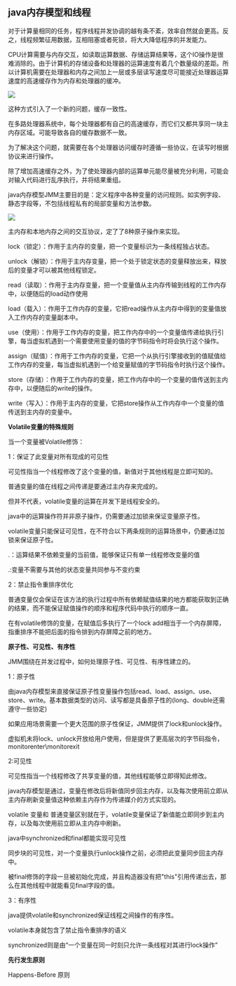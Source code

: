## java内存模型和线程

对于计算量相同的任务，程序线程并发协调的越有条不紊，效率自然就会更高。反之，线程频繁征用数据，互相阻塞或者死锁，将大大降低程序的并发能力。

CPU计算需要与内存交互，如读取运算数据、存储运算结果等，这个IO操作是很难消除的。由于计算机的存储设备和处理器的运算速度有着几个数量级的差距。所以计算机需要在处理器和内存之间加上一层或多层读写速度尽可能接近处理器运算速度的高速缓存作为内存和处理器的缓冲。

![](../pics/j1.png)

这种方式引入了一个新的问题，缓存一致性。

在多路处理器系统中，每个处理器都有自己的高速缓存，而它们又都共享同一块主内存区域。可能导致各自的缓存数据不一致。

为了解决这个问题，就需要在各个处理器访问缓存时遵循一些协议，在读写时根据协议来进行操作。

除了增加高速缓存之外，为了使处理器内部的运算单元能尽量被充分利用，可能会对输入代码进行乱序执行，并将结果重组。


java内存模型JMM主要目的是：定义程序中各种变量的访问规则。如实例字段、静态字段等，不包括线程私有的局部变量和方法参数。

![](../pics/j2.png)


主内存和本地内存之间的交互协议，定了了8种原子操作来实现。

lock（锁定）：作用于主内存的变量，把一个变量标识为一条线程独占状态。

unlock（解锁）：作用于主内存变量，把一个处于锁定状态的变量释放出来，释放后的变量才可以被其他线程锁定。

read（读取）：作用于主内存变量，把一个变量值从主内存传输到线程的工作内存中，以便随后的load动作使用

load（载入）：作用于工作内存的变量，它把read操作从主内存中得到的变量值放入工作内存的变量副本中。

use（使用）：作用于工作内存的变量，把工作内存中的一个变量值传递给执行引擎，每当虚拟机遇到一个需要使用变量的值的字节码指令时将会执行这个操作。

assign（赋值）：作用于工作内存的变量，它把一个从执行引擎接收到的值赋值给工作内存的变量，每当虚拟机遇到一个给变量赋值的字节码指令时执行这个操作。

store（存储）：作用于工作内存的变量，把工作内存中的一个变量的值传送到主内存中，以便随后的write的操作。

write（写入）：作用于主内存的变量，它把store操作从工作内存中一个变量的值传送到主内存的变量中。


**Volatile变量的特殊规则**

当一个变量被Volatile修饰： 

1：保证了此变量对所有现成的可见性

可见性指当一个线程修改了这个变量的值，新值对于其他线程是立即可知的。

普通变量的值在线程之间传递是要通过主内存来完成的。

但并不代表，volatile变量的运算在并发下是线程安全的。

java中的运算操作符并非原子操作，仍需要通过加锁来保证变量原子性。

volatile变量只能保证可见性，在不符合以下两条规则的运算场景中，仍要通过加锁来保证原子性。

.：运算结果不依赖变量的当前值，能够保证只有单一线程修改变量的值

.:变量不需要与其他的状态变量共同参与不变约束

2：禁止指令重排序优化

普通变量仅会保证在该方法的执行过程中所有依赖赋值结果的地方都能获取到正确的结果，而不能保证赋值操作的顺序和程序代码中执行的顺序一直。

在有volatile修饰的变量，在赋值后多执行了一个lock add相当于一个内存屏障，指重排序不能把后面的指令排到内存屏障之前的地方。


**原子性、可见性、有序性**

JMM围绕在并发过程中，如何处理原子性、可见性、有序性建立的。

1：原子性

由java内存模型来直接保证原子性变量操作包括read、load、assign、use、store、write。基本数据类型的访问、读写都是具备原子性的(long、double还需遵守一些协定)

如果应用场景需要一个更大范围的原子性保证，JMM提供了lock和unlock操作。

虚拟机未将lock、unlock开放给用户使用，但是提供了更高层次的字节码指令，monitorenter\monitorexit

2:可见性

可见性指当一个线程修改了共享变量的值，其他线程能够立即得知此修改。

java内存模型是通过，变量在修改后将新值同步回主内存，以及每次使用前立即从主内存刷新变量值这种依赖主内存作为传递媒介的方式实现的。

volatile 变量和 普通变量区别就在于，volatile变量保证了新值能立即同步到主内存，以及每次使用前立即从主内存中刷新。

java中synchronized和final都能实现可见性

同步块的可见性，对一个变量执行unlock操作之前，必须把此变量同步回主内存中。

被final修饰的字段一旦被初始化完成，并且构造器没有把"this"引用传递出去，那么在其他线程中就能看见final字段的值。


3：有序性

java提供volatile和synchronized保证线程之间操作的有序性。

volatile本身就包含了禁止指令重排序的语义

synchronized则是由“一个变量在同一时刻只允许一条线程对其进行lock操作”

**先行发生原则**

Happens-Before 原则






